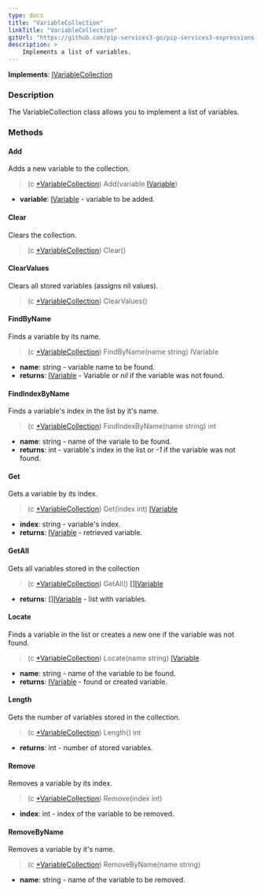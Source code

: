 ```yaml
---
type: docs
title: "VariableCollection"
linkTitle: "VariableCollection"
gitUrl: "https://github.com/pip-services3-go/pip-services3-expressions-go"
description: > 
    Implements a list of variables.
---
```


**Implements**: [IVariableCollection](../ivariable_collection)

### Description

The VariableCollection class allows you to implement a list of variables.


### Methods

#### Add
Adds a new variable to the collection.

> (c [*VariableCollection]()) Add(variable [IVariable](../ivariable))

- **variable**: [IVariable](../ivariable) - variable to be added.


#### Clear
Clears the collection.

> (c [*VariableCollection]()) Clear()


#### ClearValues
Clears all stored variables (assigns nil values).

> (c [*VariableCollection]()) ClearValues()


#### FindByName
Finds a variable by its name.

> (c [*VariableCollection]()) FindByName(name string) IVariable

- **name**: string - variable name to be found.
- **returns**: [IVariable](../ivariable) - Variable or *nil* if the variable was not found.


#### FindIndexByName
Finds a variable's index in the list by it's name. 

> (c [*VariableCollection]()) FindIndexByName(name string) int

- **name**: string - name of the variale to be found.
- **returns**: int - variable's index in the list or *-1* if the variable was not found.


#### Get
Gets a variable by its index.

> (c [*VariableCollection]()) Get(index int) [IVariable](../ivariable)

- **index**: string - variable's index.
- **returns**: [IVariable](../ivariable) - retrieved variable.

#### GetAll
Gets all variables stored in the collection

> (c [*VariableCollection]()) GetAll() [[]IVariable](../ivariable)
- **returns**: [[]IVariable](../ivariable) - list with variables.

#### Locate
Finds a variable in the list or creates a new one if the variable was not found.

> (c [*VariableCollection]()) Locate(name string) [IVariable](../ivariable)

- **name**: string - name of the variable to be found.
- **returns**: [IVariable](../ivariable) - found or created variable.

#### Length
Gets the number of variables stored in the collection.
> (c [*VariableCollection]()) Length() int

- **returns**: int - number of stored variables.

#### Remove
Removes a variable by its index.

> (c [*VariableCollection]()) Remove(index int)

- **index**: int - index of the variable to be removed.

#### RemoveByName
Removes a variable by it's name.

> (c [*VariableCollection]()) RemoveByName(name string)

- **name**: string - name of the variable to be removed.
